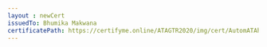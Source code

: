 ```yaml
--- 
layout : newCert 
issuedTo: Bhumika Makwana 
certificatePath: https://certifyme.online/ATAGTR2020/img/cert/AutomATAhon/BhumikaMakwana_5c57a.png
--- 
```


